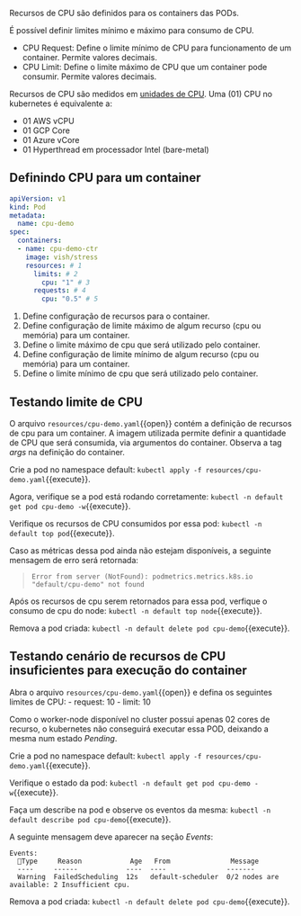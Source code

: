 Recursos de CPU são definidos para os containers das PODs. 

É possível definir limites mínimo e máximo para consumo de CPU.
- CPU Request: Define o limite mínimo de CPU para funcionamento de um container. Permite valores decimais.
- CPU Limit: Define o limite máximo de CPU que um container pode consumir. Permite valores decimais.

Recursos de CPU são medidos em [unidades de CPU](https://kubernetes.io/docs/tasks/configure-pod-container/assign-cpu-resource/#cpu-units). Uma (01) CPU no kubernetes é equivalente a:
- 01 AWS vCPU
- 01 GCP Core
- 01 Azure vCore
- 01 Hyperthread em processador Intel (bare-metal)

## Definindo CPU para um container

```yaml
apiVersion: v1
kind: Pod
metadata:
  name: cpu-demo
spec:
  containers:
  - name: cpu-demo-ctr
    image: vish/stress
    resources: # 1
      limits: # 2
        cpu: "1" # 3
      requests: # 4
        cpu: "0.5" # 5
```

1. Define configuração de recursos para o container.
2. Define configuração de limite máximo de algum recurso (cpu ou memória) para um container.
3. Define o limite máximo de cpu que será utilizado pelo container.
4. Define configuração de limite mínimo de algum recurso (cpu ou memória) para um container.
5. Define o limite mínimo de cpu que será utilizado pelo container.

## Testando limite de CPU

O arquivo `resources/cpu-demo.yaml`{{open}} contém a definição de recursos de cpu para um container.
A imagem utilizada permite definir a quantidade de CPU que será consumida, via argumentos do container. Observa a tag *args* na definição do container.

Crie a pod no namespace default: `kubectl apply -f resources/cpu-demo.yaml`{{execute}}.

Agora, verifique se a pod está rodando corretamente: `kubectl -n default get pod cpu-demo -w`{{execute}}.

Verifique os recursos de CPU consumidos por essa pod: `kubectl -n default top pod`{{execute}}.

Caso as métricas dessa pod ainda não estejam disponíveis, a seguinte mensagem de erro será retornada: 
> `Error from server (NotFound): podmetrics.metrics.k8s.io "default/cpu-demo" not found`

Após os recursos de cpu serem retornados para essa pod, verfique o consumo de cpu do node: `kubectl -n default top node`{{execute}}.

Remova a pod criada: `kubectl -n default delete pod cpu-demo`{{execute}}.

## Testando cenário de recursos de CPU insuficientes para execução do container

Abra o arquivo `resources/cpu-demo.yaml`{{open}} e defina os seguintes limites de CPU:
    - request: 10
    - limit: 10

Como o worker-node disponível no cluster possui apenas 02 cores de recurso, o kubernetes não conseguirá executar essa POD, deixando a mesma num estado *Pending*.

Crie a pod no namespace default: `kubectl apply -f resources/cpu-demo.yaml`{{execute}}.

Verifique o estado da pod: `kubectl -n default get pod cpu-demo -w`{{execute}}.

Faça um describe na pod e observe os eventos da mesma: `kubectl -n default describe pod cpu-demo`{{execute}}.

A seguinte mensagem deve aparecer na seção *Events*:
```
Events:  
  Type     Reason            Age   From               Message
  ----     ------            ----  ----               -------
  Warning  FailedScheduling  12s   default-scheduler  0/2 nodes are available: 2 Insufficient cpu.
```

Remova a pod criada: `kubectl -n default delete pod cpu-demo`{{execute}}.
